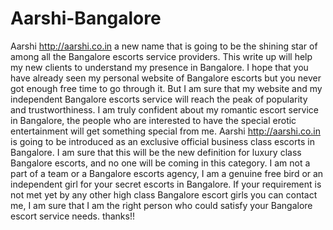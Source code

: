 # Aarshi-Bangalore
Aarshi http://aarshi.co.in a new name that is going to be the shining star of among all the Bangalore escorts service providers. This write up will help my new clients to understand my presence in Bangalore. I hope that you have already seen my personal website of Bangalore escorts but you never got enough free time to go through it. But I am sure that my website and my independent Bangalore escorts service will reach the peak of popularity and trustworthiness. I am truly confident about my romantic escort service in Bangalore, the people who are interested to have the special erotic entertainment will get something special from me.   Aarshi http://aarshi.co.in is going to be introduced as an exclusive official business class escorts in Bangalore. I am sure that this will be the new definition for luxury class Bangalore escorts, and no one will be coming in this category. I am not a part of a team or a Bangalore escorts agency, I am a genuine free bird or an independent girl for your secret escorts in Bangalore. If your requirement is not met yet by any other high class Bangalore escort girls you can contact me, I am sure that I am the right person who could satisfy your Bangalore escort service needs. 
thanks!!

